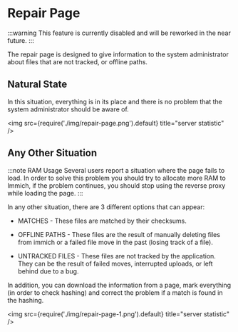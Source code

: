 # Repair Page

:::warning
This feature is currently disabled and will be reworked in the near future.
:::

The repair page is designed to give information to the system administrator about files that are not tracked, or offline paths.

## Natural State

In this situation, everything is in its place and there is no problem that the system administrator should be aware of.

<img src={require('./img/repair-page.png').default} title="server statistic" />

## Any Other Situation

:::note RAM Usage
Several users report a situation where the page fails to load. In order to solve this problem you should try to allocate more RAM to Immich, if the problem continues, you should stop using the reverse proxy while loading the page.
:::

In any other situation, there are 3 different options that can appear:

- MATCHES - These files are matched by their checksums.

- OFFLINE PATHS - These files are the result of manually deleting files from immich or a failed file move in the past (losing track of a file).

- UNTRACKED FILES - These files are not tracked by the application. They can be the result of failed moves, interrupted uploads, or left behind due to a bug.

In addition, you can download the information from a page, mark everything (in order to check hashing) and correct the problem if a match is found in the hashing.

<img src={require('./img/repair-page-1.png').default} title="server statistic" />
